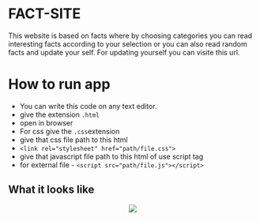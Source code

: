 # FACT-SITE

This website is based on facts where by choosing categories you can read interesting facts according to your selection or you can also read random facts and update your self. For updating yourself you can visite this url.

# How to run app 

 * You can write this code on any text editor.
 * give the extension `.html`
 * open in browser
 * For css give the `.css`extension 
 * give that css file path to this html 
 * `<link rel="stylesheet" href="path/file.css">`
 * give that javascript file path to this html of use script tag
 * for external file - `<script src="path/file.js"></script>`

## What it looks like

<p align="center">
  <img src="fact_site_gif.gif">
</P>
